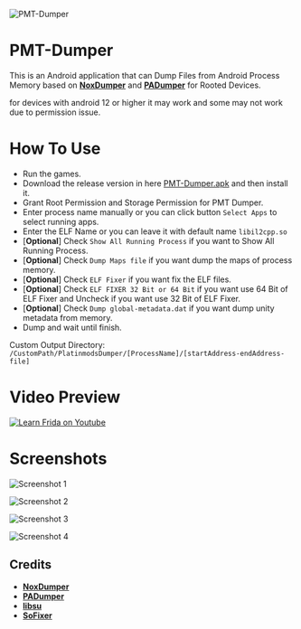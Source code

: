 <p align="left"> <img src="https://komarev.com/ghpvc/?username=PMT-Dumper&label=Total%20views&color=0e75b6&style=flat" alt="PMT-Dumper" /> </p>

# PMT-Dumper
This is an Android application that can Dump Files from Android Process Memory based on [**NoxDumper**](https://github.com/zeroKilo/NoxDumper) and [**PADumper**](https://github.com/BryanGIG/PADumper) for Rooted Devices.

for devices with android 12 or higher it may work and some may not work due to permission issue.

# How To Use
- Run the games.
- Download the release version in here [PMT-Dumper.apk](https://github.com/MikaCybertron/PMT-Dumper/releases) and then install it.
- Grant Root Permission and Storage Permission for PMT Dumper.
- Enter process name manually or you can click button `Select Apps` to select running apps.
- Enter the ELF Name or you can leave it with default name `libil2cpp.so`
- [**Optional**] Check `Show All Running Process` if you want to Show All Running Process.
- [**Optional**] Check `Dump Maps file` if you want dump the maps of process memory.
- [**Optional**] Check `ELF Fixer` if you want fix the ELF files.
- [**Optional**] Check `ELF FIXER 32 Bit or 64 Bit` if you want use 64 Bit of ELF Fixer and Uncheck if you want use 32 Bit of ELF Fixer.
- [**Optional**] Check `Dump global-metadata.dat` if you want dump unity metadata from memory.
- Dump and wait until finish.

Custom Output Directory: `/CustomPath/PlatinmodsDumper/[ProcessName]/[startAddress-endAddress-file]`

# Video Preview
[![Learn Frida on Youtube](https://i.imgur.com/A6mWWJW.png)](https://youtu.be/YoW3zylOdZw)

# Screenshots
![Screenshot 1](https://i.imgur.com/pqiOue2.png)

![Screenshot 2](https://i.imgur.com/gsz2CiW.png)

![Screenshot 3](https://i.imgur.com/DQOmlS3.png)

![Screenshot 4](https://i.imgur.com/BLYDI6j.png)


## Credits
- [**NoxDumper**](https://github.com/zeroKilo/NoxDumper)
- [**PADumper**](https://github.com/BryanGIG/PADumper)
- [**libsu**](https://github.com/topjohnwu/libsu)
- [**SoFixer**](https://github.com/F8LEFT/SoFixer)
